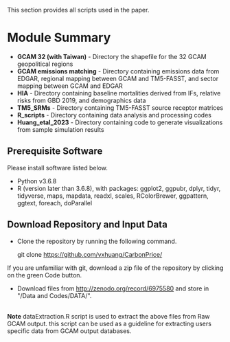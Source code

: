 This section provides all scripts used in the paper. 

# Module Summary

* **GCAM 32 (with Taiwan)** - Directory the shapefile for the 32 GCAM geopolitical regions
* **GCAM emissions matching** - Directory containing emissions data from EDGAR, regional mapping between GCAM and TM5-FASST, and sector mapping between GCAM and EDGAR  
* **HIA** - Directory containing baseline mortalities derived from IFs, relative risks from GBD 2019, and demographics data
* **TM5_SRMs** - Directory containing TM5-FASST source receptor matrices
* **R_scripts** - Directory containing data analysis and processing codes
* **Huang_etal_2023** - Directory containing code to generate visualizations from sample simulation results

## Prerequisite Software

Please install software listed below.

* Python v3.6.8
* R (version later than 3.6.8), with packages: ggplot2, ggpubr, dplyr, tidyr, tidyverse, maps, mapdata, readxl, scales, RColorBrewer, ggpattern, ggtext, foreach, doParallel


## Download Repository and Input Data

* Clone the repository by running the following command. 

    git clone https://github.com/vxhuang/CarbonPrice/

If you are unfamiliar with git, download a zip file of the repository by clicking on the green Code button.

* Download files from http://zenodo.org/record/6975580 and store in "/Data and Codes/DATA/".

<br>**Note** 
dataExtraction.R script is used to extract the above files from Raw GCAM output. this script can be used as a guideline for extracting users specific data from GCAM output databases.
 
